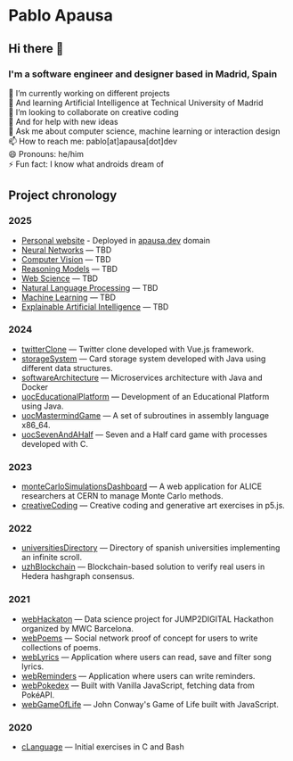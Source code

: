 # Pablo Apausa

## Hi there 👋

### I'm a software engineer and designer based in Madrid, Spain

🔭 I’m currently working on different projects  
🌱 And learning Artificial Intelligence at Technical University of Madrid  
👯 I’m looking to collaborate on creative coding  
🤔 And for help with new ideas  
💬 Ask me about computer science, machine learning or interaction design  
📫 How to reach me: pablo[at]apausa[dot]dev  
😄 Pronouns: he/him  
⚡ Fun fact: I know what androids dream of  

## Project chronology

### 2025

- [Personal website](https://github.com/apausa/personalWebsite) - Deployed in [apausa.dev](https://apausa.dev) domain
- [Neural Networks](https://github.com/apausa/neuralNetworks) — TBD
- [Computer Vision](https://github.com/apausa/computerVision) — TBD
- [Reasoning Models](https://github.com/apausa/reasoningModels) — TBD
- [Web Science](https://github.com/apausa/webScience) — TBD
- [Natural Language Processing](https://github.com/apausa/naturalLanguageProcessing) — TBD
- [Machine Learning](https://github.com/apausa/machineLearning) — TBD
- [Explainable Artificial Intelligence](https://github.com/apausa/explainableArtificialIntelligence) — TBD

### 2024

- [twitterClone](https://github.com/apausa/twitterClone) — Twitter clone developed with Vue.js framework.
- [storageSystem](https://github.com/apausa/storageSystem) — Card storage system developed with Java using different data structures.
- [softwareArchitecture](https://github.com/apausa/softwareArchitecture) — Microservices architecture with Java and Docker
- [uocEducationalPlatform](https://github.com/apausa/uocEducationalPlatform) — Development of an Educational Platform using Java.
- [uocMastermindGame](https://github.com/apausa/uocMastermindGame) — A set of subroutines in assembly language x86_64.
- [uocSevenAndAHalf](https://github.com/apausa/uocSevenAndAHalf) — Seven and a Half card game with processes developed with C. 


### 2023

- [monteCarloSimulationsDashboard](https://github.com/apausa/monteCarloSimulationsDashboard) — A web application for ALICE researchers at CERN to manage Monte Carlo methods.
- [creativeCoding](https://github.com/apausa/creativeCoding) — Creative coding and generative art exercises in p5.js. 

### 2022

- [universitiesDirectory](https://github.com/apausa/universityDirectory) — Directory of spanish universities implementing an infinite scroll.
- [uzhBlockchain](https://github.com/apausa/uzhBlockchain) — Blockchain-based solution to verify real users in Hedera hashgraph consensus.  

### 2021

- [webHackaton](https://github.com/apausa/webHackaton) — Data science project for JUMP2DIGITAL Hackathon organized by MWC Barcelona.  
- [webPoems](https://github.com/apausa/webPoems) —  Social network proof of concept for users to write collections of poems.
- [webLyrics](https://github.com/apausa/webLyrics) — Application where users can read, save and filter song lyrics.
- [webReminders](https://github.com/apausa/webReminders) — Application where users can write reminders. 
- [webPokedex](https://github.com/apausa/webPokedex) — Built with Vanilla JavaScript, fetching data from PokéAPI.
- [webGameOfLife](https://github.com/apausa/webGameOfLife) — John Conway's Game of Life built with JavaScript.

### 2020

- [cLanguage](https://github.com/apausa/cLanguage) — Initial exercises in C and Bash 
